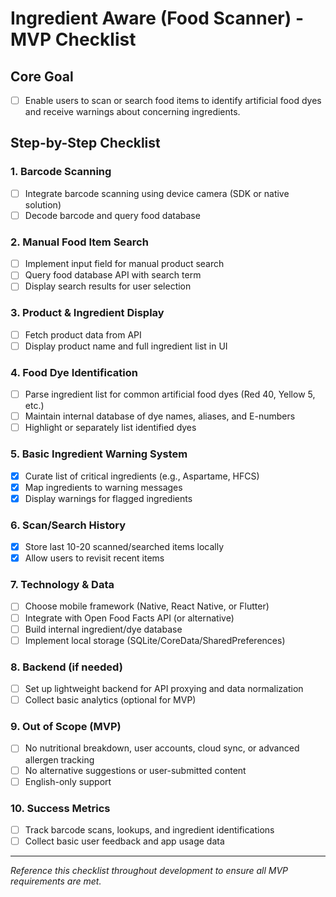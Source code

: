 # Ingredient Aware (Food Scanner) - MVP Checklist

## Core Goal
- [ ] Enable users to scan or search food items to identify artificial food dyes and receive warnings about concerning ingredients.

## Step-by-Step Checklist

### 1. Barcode Scanning
- [ ] Integrate barcode scanning using device camera (SDK or native solution)
- [ ] Decode barcode and query food database

### 2. Manual Food Item Search
- [ ] Implement input field for manual product search
- [ ] Query food database API with search term
- [ ] Display search results for user selection

### 3. Product & Ingredient Display
- [ ] Fetch product data from API
- [ ] Display product name and full ingredient list in UI

### 4. Food Dye Identification
- [ ] Parse ingredient list for common artificial food dyes (Red 40, Yellow 5, etc.)
- [ ] Maintain internal database of dye names, aliases, and E-numbers
- [ ] Highlight or separately list identified dyes

### 5. Basic Ingredient Warning System
- [x] Curate list of critical ingredients (e.g., Aspartame, HFCS)
- [x] Map ingredients to warning messages
- [x] Display warnings for flagged ingredients

### 6. Scan/Search History
- [x] Store last 10-20 scanned/searched items locally
- [x] Allow users to revisit recent items

### 7. Technology & Data
- [ ] Choose mobile framework (Native, React Native, or Flutter)
- [ ] Integrate with Open Food Facts API (or alternative)
- [ ] Build internal ingredient/dye database
- [ ] Implement local storage (SQLite/CoreData/SharedPreferences)

### 8. Backend (if needed)
- [ ] Set up lightweight backend for API proxying and data normalization
- [ ] Collect basic analytics (optional for MVP)

### 9. Out of Scope (MVP)
- [ ] No nutritional breakdown, user accounts, cloud sync, or advanced allergen tracking
- [ ] No alternative suggestions or user-submitted content
- [ ] English-only support

### 10. Success Metrics
- [ ] Track barcode scans, lookups, and ingredient identifications
- [ ] Collect basic user feedback and app usage data

---

_Reference this checklist throughout development to ensure all MVP requirements are met._ 